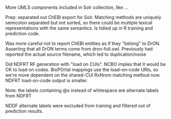 More UMLS components included in Solr collection, like ...

Prep:  separated out ChEBI export for Solr.  Matching methods are uniquely semicolon separated but not sorted, so there could be multiple lexical representations with the same semantics.  Is tidied up in R training and prediction code.

Was more careful not to report ChEBI entities as if they "belong" to DrON.  Asserting that all DrON terms come from dron-full.owl.  Previously had reported the actual source filename, which led to duplication/noise

Did NDFRT RF generation with "load on CUIs".  NCBO imples that it would be OK to load on codes.  BioPOrtal mappings use the load-on-code URIs, so we're more dependent on the shared-CUI RxNrom matching method now.  NDFRT load-on-code output is smaller.

Note:  the labels containing @s instead of whitespace are alternate labels from NDFRT

NDDF alternate labels were excluded from training and filtered out of prediction results.
